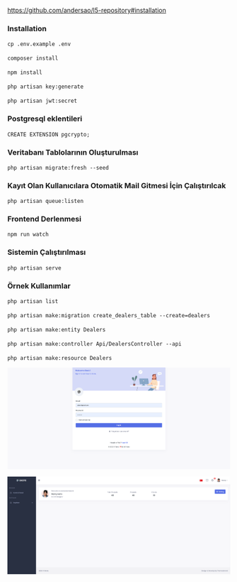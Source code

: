 https://github.com/andersao/l5-repository#installation

### Installation 

````
cp .env.example .env

composer install

npm install

php artisan key:generate

php artisan jwt:secret

````

### Postgresql eklentileri
````
CREATE EXTENSION pgcrypto;
````

### Veritabanı Tablolarının Oluşturulması
````
php artisan migrate:fresh --seed
````

### Kayıt Olan Kullanıcılara Otomatik Mail Gitmesi İçin Çalıştırılcak
````
php artisan queue:listen
````

### Frontend Derlenmesi
````
npm run watch
````

### Sistemin Çalıştırılması
````
php artisan serve
````

### Örnek Kullanımlar
````
php artisan list

php artisan make:migration create_dealers_table --create=dealers

php artisan make:entity Dealers

php artisan make:controller Api/DealersController --api

php artisan make:resource Dealers
````

![Screenshot](login.png)

![Screenshot](dashboard.png)
